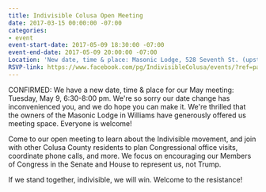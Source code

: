 ```yaml
---
title: Indivisible Colusa Open Meeting
date: 2017-03-15 00:00:00 -07:00
categories:
- event
event-start-date: 2017-05-09 18:30:00 -07:00
event-end-date: 2017-05-09 20:00:00 -07:00
Location: 'New date, time & place: Masonic Lodge, 528 Seventh St. (upstairs), Williams '
RSVP-link: https://www.facebook.com/pg/IndivisibleColusa/events/?ref=page_internal
---
```


CONFIRMED: We have a new date, time & place for our May meeting: Tuesday, May 9, 6:30-8:00 pm. We're so sorry our date change has inconvenienced you, and we do hope you can make it. We're thrilled that the owners of the Masonic Lodge in Williams have generously offered us meeting space. Everyone is welcome!

Come to our open meeting to learn about the Indivisible movement, and join with other Colusa County residents to plan Congressional office visits, coordinate phone calls, and more. We focus on encouraging our Members of Congress in the Senate and House to represent us, not Trump.

If we stand together, indivisible, we will win. Welcome to the resistance! 